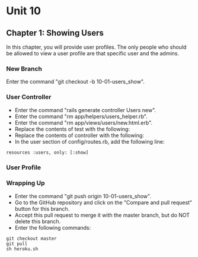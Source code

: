 # Unit 10
## Chapter 1: Showing Users

In this chapter, you will provide user profiles.  The only people who should be allowed to view a user profile are that specific user and the admins.

### New Branch
Enter the command "git checkout -b 10-01-users_show".

### User Controller
* Enter the command "rails generate controller Users new".
* Enter the command "rm app/helpers/users_helper.rb".
* Enter the command "rm app/views/users/new.html.erb".
* Replace the contents of test with the following:
* Replace the contents of controller with the following:
* In the user section of config/routes.rb, add the following line:
```
resources :users, only: [:show]
```

### User Profile

### Wrapping Up
* Enter the command "git push origin 10-01-users_show".
* Go to the GitHub repository and click on the "Compare and pull request" button for this branch.
* Accept this pull request to merge it with the master branch, but do NOT delete this branch.
* Enter the following commands:
```
git checkout master
git pull
sh heroku.sh
```
